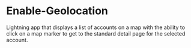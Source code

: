 # Enable-Geolocation
Lightning app that displays a list of accounts on a map with the ability to click on a map marker to get to the standard detail page for the selected account.
